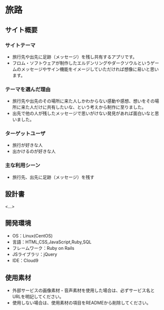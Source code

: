 # 旅路

## サイト概要
### サイトテーマ
- 旅行先や出先に足跡（メッセージ）を残し共有するアプリです。
- フロム・ソフトウェアが制作したエルデンリングやダークソウルというゲームのメッセージやサイン機能をイメージしていただければ想像に易いと思います。

### テーマを選んだ理由
- 旅行先や出先のその場所に来た人しかわからない感動や感想、想いをその場所に来た人だけに共有したいな、という考えから制作に至りました。
- 出先で他の人が残したメッセージで思いがけない発見があれば面白いなと思いました。

### ターゲットユーザ
- 旅行が好きな人
- 出かけるのが好きな人

### 主な利用シーン
- 旅行先、出先に足跡（メッセージ）を残す

## 設計書
<...>

## 開発環境
- OS：Linux(CentOS)
- 言語：HTML,CSS,JavaScript,Ruby,SQL
- フレームワーク：Ruby on Rails
- JSライブラリ：jQuery
- IDE：Cloud9

## 使用素材
- 外部サービスの画像素材・音声素材を使用した場合は、必ずサービス名とURLを明記してください。
- 使用しない場合は、使用素材の項目をREADMEから削除してください。